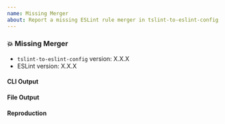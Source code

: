 ```yaml
---
name: Missing Merger
about: Report a missing ESLint rule merger in tslint-to-eslint-config
---
```


<!--
👋 Hi, thanks for filing an issue on tslint-to-eslint-config! 💖
Please fill out all fields below to ensure your issue is addressed.

If your issue doesn't provide enough info to fully explain or reproduce your bug, it will be closed. 😦
-->

### 💥 Missing Merger

-   `tslint-to-eslint-config` version: X.X.X
-   ESLint version: X.X.X

#### CLI Output

<!-- What did tslint-to-eslint-config print to the screen?  -->

#### File Output

<!-- What did tslint-to-eslint-config print to tslint-to-eslint-config.log?  -->

#### Reproduction

<!--
Please paste a link to a repository, Gist, or other means of reproducing your error here.
Note that `tslint-to-eslint-config` includes information from `package.json`, `tsconfig.json`, and other files, so just your TSLint configuration may not be enough.
-->

